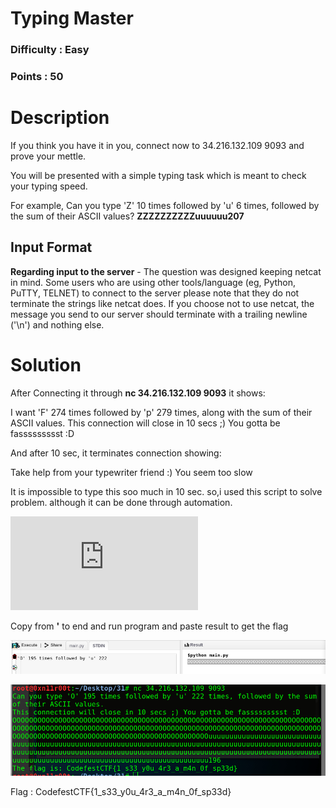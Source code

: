#  Typing Master
### Difficulty : Easy
### Points : 50

# Description
If you think you have it in you, connect now to 34.216.132.109 9093 and prove your mettle.

You will be presented with a simple typing task which is meant to check your typing speed.

For example, Can you type 'Z' 10 times followed by 'u' 6 times, followed by the sum of their ASCII values?
				 **ZZZZZZZZZZuuuuuu207**

## Input Format

**Regarding input to the server** - The question was designed keeping netcat in mind. Some users who are using other tools/language (eg, Python, PuTTY, TELNET) to connect to the server please note that they do not terminate the strings like netcat does. If you choose not to use netcat, the message you send to our server should terminate with a trailing newline ('\n') and nothing else.

# Solution

After Connecting it through **nc 34.216.132.109 9093** it shows:

I want 'F' 274 times followed by 'p' 279 times, along with the sum of their ASCII values.
This connection will close in 10 secs ;) You gotta be fassssssssst :D 

And after 10 sec, it terminates connection showing:

Take help from your typewriter friend :) You seem too slow

It is impossible to type this soo much in 10 sec.
so,i used this script to solve problem. although it can be done through automation.

![alt text](https://github.com/Mk-ism/Codefest-18-CTF-Writeups/blob/master/Typing%20master/type.py)

Copy from **'** to end and run program and paste result to get the flag

![alt text](https://github.com/Mk-ism/Codefest-18-CTF-Writeups/blob/master/Typing%20master/first.jpg)

![alt text](https://github.com/Mk-ism/Codefest-18-CTF-Writeups/blob/master/Typing%20master/second.jpg)


Flag : CodefestCTF{1_s33_y0u_4r3_a_m4n_0f_sp33d}
